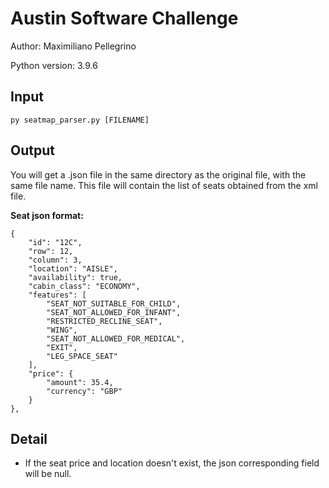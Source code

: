 # Austin Software Challenge
Author: Maximiliano Pellegrino

Python version:  3.9.6

## Input
```  
py seatmap_parser.py [FILENAME]
```
## Output
You will get a .json file in the same directory as the original file, with the same file name. This file will contain the list of seats obtained from the xml file.

**Seat json format:**
```
{
	"id": "12C",
	"row": 12,
	"column": 3,
	"location": "AISLE",
	"availability": true,
	"cabin_class": "ECONOMY",
	"features": [
		"SEAT_NOT_SUITABLE_FOR_CHILD",
		"SEAT_NOT_ALLOWED_FOR_INFANT",
		"RESTRICTED_RECLINE_SEAT",
		"WING",
		"SEAT_NOT_ALLOWED_FOR_MEDICAL",
		"EXIT",
		"LEG_SPACE_SEAT"
	],
	"price": {
		"amount": 35.4,
		"currency": "GBP"
	}
},
```

## Detail
- If the seat price and location doesn't exist, the json corresponding field will be null.
